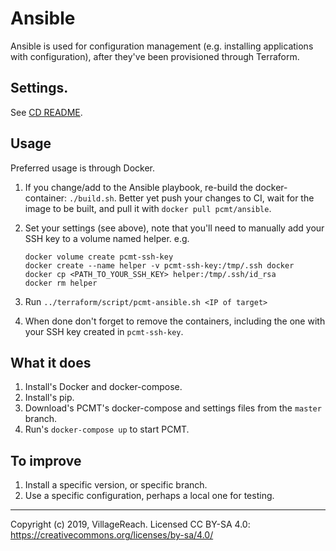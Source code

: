 # Ansible

Ansible is used for configuration management (e.g. installing applications with
configuration), after they've been provisioned through Terraform.

## Settings.

See [CD README](../README.md).

## Usage

Preferred usage is through Docker.

1. If you change/add to the Ansible playbook, re-build the docker-container:
`./build.sh`.  Better yet push your changes to CI, wait for the image to be
built, and pull it with `docker pull pcmt/ansible`.
1. Set your settings (see above), note that you'll need to manually add your SSH
  key to a volume named helper.  e.g. 

    ```
    docker volume create pcmt-ssh-key
    docker create --name helper -v pcmt-ssh-key:/tmp/.ssh docker
    docker cp <PATH_TO_YOUR_SSH_KEY> helper:/tmp/.ssh/id_rsa
    docker rm helper
    ```
1. Run `../terraform/script/pcmt-ansible.sh <IP of target>`
1. When done don't forget to remove the containers, including the one with your
  SSH key created in `pcmt-ssh-key`.


## What it does

1. Install's Docker and docker-compose.
1. Install's pip.
1. Download's PCMT's docker-compose and settings files from the `master` branch.
1. Run's `docker-compose up` to start PCMT.

## To improve

1. Install a specific version, or specific branch.
1. Use a specific configuration, perhaps a local one for testing.

---
Copyright (c) 2019, VillageReach.  Licensed CC BY-SA 4.0:  https://creativecommons.org/licenses/by-sa/4.0/
